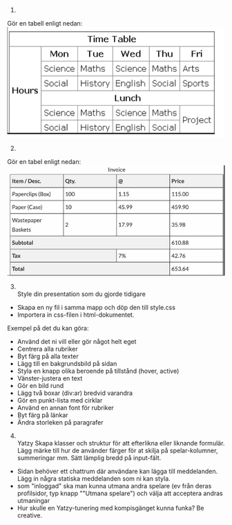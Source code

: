 1. 
Gör en tabell enligt nedan:
![alt text](./1/1.png "Logo Title Text 1")

2. 
Gör en tabel enligt nedan:
![alt text](./2/2.png "Logo Title Text 1")

3. \
Style din presentation som du gjorde tidigare
- Skapa en ny fil i samma mapp och döp den till style.css
- Importera in css-filen i html-dokumentet.

Exempel på det du kan göra:
- Använd det ni vill eller gör något helt eget
- Centrera alla rubriker
- Byt färg på alla texter
- Lägg till en bakgrundsbild på sidan
- Styla en knapp olika beroende på tillstånd (hover, active)
- Vänster-justera en text
- Gör en bild rund
- Lägg två boxar (div:ar) bredvid varandra
- Gör en punkt-lista med cirklar
- Använd en annan font för rubriker
- Byt färg på länkar
- Ändra storleken på paragrafer

4. \
Yatzy
Skapa klasser och struktur för att efterlikna eller liknande formulär. Lägg märke till hur de använder färger för at skilja på spelar-kolumner, summeringar mm.
Sätt lämplig bredd på input-fält.
- Sidan behöver ett chattrum där användare kan lägga till meddelanden. Lägg in några statiska meddelanden som ni kan styla.
- som "inloggad" ska man kunna utmana andra spelare (ev från deras profilsidor, typ knapp ""Utmana spelare") och välja att acceptera andras utmaningar
- Hur skulle en Yatzy-tunering med kompisgänget kunna funka? Be creative.